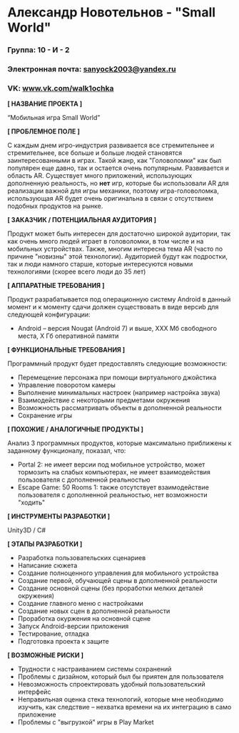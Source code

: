 # Александр Новотельнов - "Small World"

### Группа: 10 - И - 2
### Электронная почта: sanyock2003@yandex.ru
### VK: www.vk.com/walk1ochka


**[ НАЗВАНИЕ ПРОЕКТА ]**

“Мобильная игра Small World”

**[ ПРОБЛЕМНОЕ ПОЛЕ ]**

С каждым днем игро-индустрия развивается все стремительнее и стремительнее, все больше и больше людей становятся заинтересованными в играх. Такой жанр, как "Головоломки" как был популярен еще давно, так и остается очень популярным. Развивается и область AR. Существует много приложений, использующих дополненную реальность, но **нет** игр, которые бы использовали AR для реализации важной для игры механики, поэтому игра-головоломка, использующая AR будет очень оригинальна в связи с отсутствием подобных продуктов на рынке.

**[ ЗАКАЗЧИК / ПОТЕНЦИАЛЬНАЯ АУДИТОРИЯ ]**

Продукт может быть интересен для достаточно широкой аудитории, так как очень много людей играет в головоломки, в том числе и на мобильных устройствах. Также, многим интересна тема AR (часто по причине "новизны" этой технологии). Аудиторией будут как подростки, так и люди намного старше, которые интересуются новыми технологиями (скорее всего люди до 35 лет)

**[ АППАРАТНЫЕ ТРЕБОВАНИЯ ]** 

Продукт разрабатывается под операционную систему Android в данный момент и к моменту сдачи должен существовать в виде версиb для следующей конфигурации:

* Android – версия Nougat (Android 7) и выше,  ХХХ Мб свободного места, Х Гб оперативной памяти

**[ ФУНКЦИОНАЛЬНЫЕ ТРЕБОВАНИЯ ]**

Программный продукт будет предоставлять следующие возможности:
* Перемещение персонажа при помощи виртуального джойстика 
* Управление поворотом камеры 
* Выполнение минимальных настроек (например настройка звука) 
* Взаимодействие с некоторыми предметами окружения
* Возможность рассматривать объекты в дополненной реальности
* Сохранение игры

**[ ПОХОЖИЕ / АНАЛОГИЧНЫЕ ПРОДУКТЫ ]**

Анализ 3 программных продуктов, которые максимально приближены к заданному функционалу, показал, что:

* Portal 2: не имеет версии под мобильное устройство, может тормозить на слабых компьютерах, не имеет взаимодействия пользователя с дополненной реальностью
*	Escape Game: 50 Rooms 1: также отсутствует взаимодействие пользователя с дополненной реальностью, нет возможности "ходить"

**[ ИНСТРУМЕНТЫ РАЗРАБОТКИ ]**

Unity3D / C#

**[ ЭТАПЫ РАЗРАБОТКИ ]**

*	Разработка пользовательских сценариев
*   Написание сюжета
*	Создание полноценного управления для мобильного устройства
*   Создание первой, обучающей сцены в дополненной реальности
*   Создание основной сцены (без проработки мелких деталей окружения)
*   Создание главного меню с настройками
*   Создание новых сцен в дополненной реальности
*   Проработка окуржения на основной сцене
*   Запуск Android-версии приложения
*   Тестирование, отладка
*   Подготовка проекта к защите

**[ ВОЗМОЖНЫЕ РИСКИ ]**

*	Трудности с настраиванием системы сохранений
*	Проблемы с дизайном, который был бы приятен для пользователя
*	Невозможность спроектировать удобный пользовательский интерфейс 
*	Неправильная оценка стека технологий, которые мне необходимо изучить, как следствие – нехватка времени на их интеграцию в само приложение
*   Проблемы с "выгрузкой" игры в Play Market
